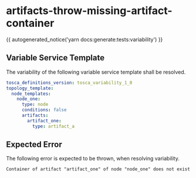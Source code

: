 # artifacts-throw-missing-artifact-container

{{ autogenerated_notice('yarn docs:generate:tests:variability') }}


## Variable Service Template

The variability of the following variable service template shall be resolved.

```yaml linenums="1"
tosca_definitions_version: tosca_variability_1_0
topology_template:
  node_templates:
    node_one:
      type: node
      conditions: false
      artifacts:
        artifact_one:
          type: artifact_a
```




## Expected Error

The following error is expected to be thrown, when resolving variability.

```text linenums="1"
Container of artifact "artifact_one" of node "node_one" does not exist
```
